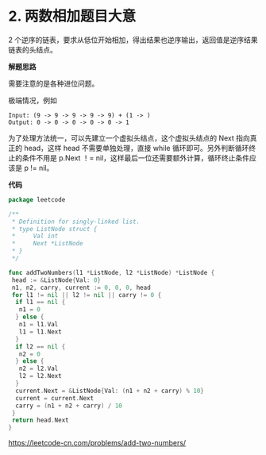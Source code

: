 # 2. 两数相加**题目大意** 

2 个逆序的链表，要求从低位开始相加，得出结果也逆序输出，返回值是逆序结果链表的头结点。

**解题思路** 

需要注意的是各种进位问题。

极端情况，例如

```
Input: (9 -> 9 -> 9 -> 9 -> 9) + (1 -> )
Output: 0 -> 0 -> 0 -> 0 -> 0 -> 1
```

为了处理方法统一，可以先建立一个虚拟头结点，这个虚拟头结点的 Next 指向真正的 head，这样 head 不需要单独处理，直接 while 循环即可。另外判断循环终止的条件不用是 p.Next ！= nil，这样最后一位还需要额外计算，循环终止条件应该是 p != nil。

**代码** 

```go
package leetcode

/**
 * Definition for singly-linked list.
 * type ListNode struct {
 *     Val int
 *     Next *ListNode
 * }
 */

func addTwoNumbers(l1 *ListNode, l2 *ListNode) *ListNode {
 head := &ListNode{Val: 0}
 n1, n2, carry, current := 0, 0, 0, head
 for l1 != nil || l2 != nil || carry != 0 {
  if l1 == nil {
   n1 = 0
  } else {
   n1 = l1.Val
   l1 = l1.Next
  }
  if l2 == nil {
   n2 = 0
  } else {
   n2 = l2.Val
   l2 = l2.Next
  }
  current.Next = &ListNode{Val: (n1 + n2 + carry) % 10}
  current = current.Next
  carry = (n1 + n2 + carry) / 10
 }
 return head.Next
}
```

https://leetcode-cn.com/problems/add-two-numbers/